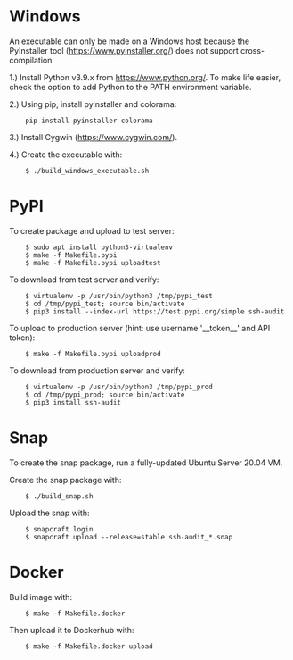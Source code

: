 # Windows

An executable can only be made on a Windows host because the PyInstaller tool (https://www.pyinstaller.org/) does not support cross-compilation.

1.) Install Python v3.9.x from https://www.python.org/.  To make life easier, check the option to add Python to the PATH environment variable.

2.) Using pip, install pyinstaller and colorama:

```
    pip install pyinstaller colorama
```

3.) Install Cygwin (https://www.cygwin.com/).

4.) Create the executable with:

```
    $ ./build_windows_executable.sh
```


# PyPI

To create package and upload to test server:

```
    $ sudo apt install python3-virtualenv
    $ make -f Makefile.pypi
    $ make -f Makefile.pypi uploadtest
```

To download from test server and verify:

```
    $ virtualenv -p /usr/bin/python3 /tmp/pypi_test
    $ cd /tmp/pypi_test; source bin/activate
    $ pip3 install --index-url https://test.pypi.org/simple ssh-audit
```

To upload to production server (hint: use username '\_\_token\_\_' and API token):

```
    $ make -f Makefile.pypi uploadprod
```

To download from production server and verify:

```
    $ virtualenv -p /usr/bin/python3 /tmp/pypi_prod
    $ cd /tmp/pypi_prod; source bin/activate
    $ pip3 install ssh-audit
```


# Snap

To create the snap package, run a fully-updated Ubuntu Server 20.04 VM.

Create the snap package with:
```
    $ ./build_snap.sh
```

Upload the snap with:

```
    $ snapcraft login
    $ snapcraft upload --release=stable ssh-audit_*.snap
```


# Docker

Build image with:

```
    $ make -f Makefile.docker
```

Then upload it to Dockerhub with:

```
    $ make -f Makefile.docker upload
```
